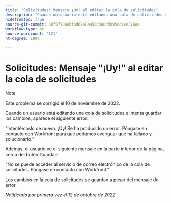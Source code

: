 ```yaml
---
title: "Solicitudes: Mensaje ¡Uy! al editar la cola de solicitudes"
description: "Cuando un usuario está editando una cola de solicitudes e intenta guardar los cambios, aparece un error."
hidefromtoc: true
source-git-commit: 60f5f70a6bf8d67a8a450c3a8dd9950d1ee376aa
workflow-type: ht
source-wordcount: '121'
ht-degree: 100%

---
```



# Solicitudes: Mensaje &quot;¡Uy!&quot; al editar la cola de solicitudes

>[!NOTE]
>
>Este problema se corrigió el 10 de noviembre de 2022.

Cuando un usuario está editando una cola de solicitudes e intenta guardar los cambios, aparece el siguiente error:

“Intentémoslo de nuevo. ¡Uy! Se ha producido un error. Póngase en contacto con Workfront para que podamos averiguar qué ha fallado y solucionarlo.”

Además, el usuario ve el siguiente mensaje en la parte inferior de la página, cerca del botón Guardar:

&quot;No se puede acceder al servicio de correo electrónico de la cola de solicitudes. Póngase en contacto con Workfront.&quot;

Los cambios en la cola de solicitudes se guardan a pesar del mensaje de error.

_Notificado por primera vez el 12 de octubre de 2022._


